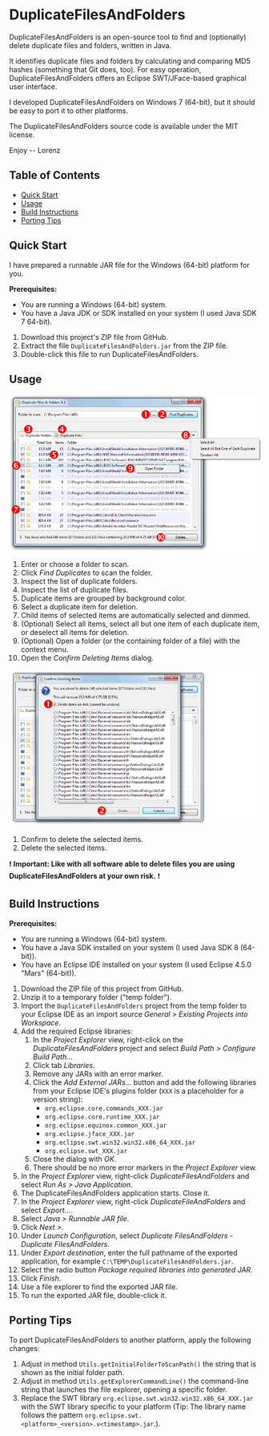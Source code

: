 # DuplicateFilesAndFolders

DuplicateFilesAndFolders is an open-source tool to find and (optionally) delete duplicate files and folders, written in Java.

It identifies duplicate files and folders by calculating and comparing MD5 hashes (something that Git does, too). For easy operation, DuplicateFilesAndFolders offers an Eclipse SWT/JFace-based graphical user interface.

I developed DuplicateFilesAndFolders on Windows 7 (64-bit), but it should be easy to port it to other platforms.

The DuplicateFilesAndFolders source code is available under the MIT license.

Enjoy -- Lorenz

## Table of Contents

* [Quick Start](#quick-start)
* [Usage](#usage)
* [Build Instructions](#build-instructions)
* [Porting Tips](#porting-tips)

## Quick Start

I have prepared a runnable JAR file for the Windows (64-bit) platform for you.

**Prerequisites:**
* You are running a Windows (64-bit) system.
* You have a Java JDK or SDK installed on your system (I used Java SDK 7 64-bit).

1. Download this project's ZIP file from GitHub.
2. Extract the file `DuplicateFilesAndFolders.jar` from the ZIP file.
2. Double-click this file to run DuplicateFilesAndFolders.

## Usage
<img src="etc/image1.png" width="660"/>

1. Enter or choose a folder to scan.
2. Click _Find Duplicates_ to scan the folder.
3. Inspect the list of duplicate folders.
4. Inspect the list of duplicate files.
5. Duplicate items are grouped by background color.
6. Select a duplicate item for deletion.
7. Child items of selected items are automatically selected and dimmed.
8. (Optional) Select all items, select all but one item of each duplicate item, or deselect all items for deletion.
9. (Optional) Open a folder (or the containing folder of a file) with the context menu.
10. Open the _Confirm Deleting Items_ dialog.

<img src="etc/image2.png" width="660"/>

1. Confirm to delete the selected items.
2. Delete the selected items.

:exclamation: **Important: Like with all software able to delete files you are using DuplicateFilesAndFolders at your own risk.** :exclamation:

## Build Instructions

**Prerequisites:**
* You are running a Windows (64-bit) system.
* You have a Java SDK installed on your system (I used Java SDK 8 (64-bit)).
* You have an Eclipse IDE installed on your system (I used Eclipse 4.5.0 "Mars" (64-bit)).

1. Download the ZIP file of this project from GitHub.
2. Unzip it to a temporary folder ("temp folder").
3. Import the `DuplicateFilesAndFolders` project from the temp folder to your Eclipse IDE as an import source _General > Existing Projects into Workspace_.
4. Add the required Eclipse libraries:
	1. In the _Project Explorer_ view, right-click on the _DuplicateFilesAndFolders_ project and select _Build Path > Configure Build Path..._
	2. Click tab _Libraries_.
	3. Remove any JARs with an error marker.
	4. Click the _Add External JARs..._ button and add the following libraries from your Eclipse IDE's plugins folder (`XXX` is a placeholder for a version string):
		* `org.eclipse.core.commands_XXX.jar`
		* `org.eclipse.core.runtime_XXX.jar`
		* `org.eclipse.equinox.common_XXX.jar`
		* `org.eclipse.jface_XXX.jar`
		* `org.eclipse.swt.win32.win32.x86_64_XXX.jar`
		* `org.eclipse.swt_XXX.jar`
	5. Close the dialog with _OK_.
	6. There should be no more error markers in the _Project Explorer_ view.
5. In the _Project Explorer_ view, right-click _DuplicateFilesAndFolders_ and select _Run As > Java Application_.
6. The DuplicateFilesAndFolders application starts. Close it.
7. In the _Project Explorer_ view, right-click _DuplicateFileAndFolders_ and select _Export..._.
8. Select _Java > Runnable JAR file_.
9. Click _Next >_.
10. Under _Launch Configuration_, select _Duplicate FilesAndFolders - Duplicate FilesAndFolders_.
11. Under _Export destination_, enter the full pathname of the exported application, for example `C:\TEMP\DuplicateFilesAndFolders.jar`.
12. Select the radio button _Package required libraries into generated JAR_.
13. Click _Finish_.
14. Use a file explorer to find the exported JAR file.
15. To run the exported JAR file, double-click it.

## Porting Tips

To port DuplicateFilesAndFolders to another platform, apply the following changes:

1. Adjust in method `Utils.getInitialFolderToScanPath()` the string that is shown as the initial folder path.
2. Adjust in method `Utils.getExplorerCommandLine()` the command-line string that launches the file explorer, opening a specific folder.
3. Replace the SWT library `org.eclipse.swt.win32.win32.x86_64_XXX.jar` with the SWT library specific to your platform (Tip: The library name follows the pattern `org.eclipse.swt.<platform>_<version>.v<timestamp>.jar`.).
